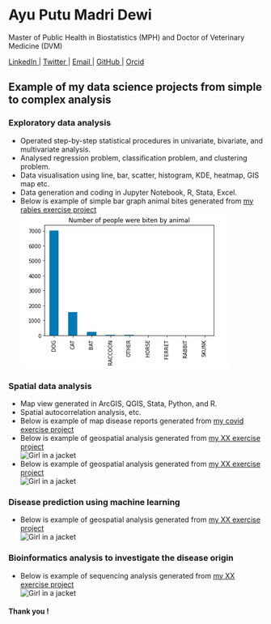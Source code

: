 # Ayu Putu Madri Dewi
<p> Master of Public Health in Biostatistics (MPH) and Doctor of Veterinary Medicine (DVM) </p>
<a href="https://www.linkedin.com/ayuputu.madridewi"> LinkedIn </a> |
<a href="https://www.twitter.com/ayupmdewi"> Twitter </a> |
<a href="mailto:ayudew262@gmail.com">Email </a> |
<a href="https://github.com/ayudewi"> GitHub </a> |
<a href="https://orcid.org/0000-0001-7645-6424"> Orcid </a>

<h2> Example of my data science projects from simple to complex analysis </h2>

<h3> Exploratory data analysis </h3>
<ul>
<li> Operated step-by-step statistical procedures in univariate, bivariate, and multivariate analysis. </li>
<li> Analysed regression problem, classification problem, and clustering problem.  </li>
<li> Data visualisation using line, bar, scatter, histogram, KDE, heatmap, GIS map etc. </li>
<li> Data generation and coding in Jupyter Notebook, R, Stata, Excel. </li>
<li> Below is example of simple bar graph animal bites generated from <a href="https://www.kaggle.com/code/ayudewi/rabies"> my rabies exercise project </a></li>
<img src="images/rabiesgraph.png" alt="animal bites">
</ul>

<h3> Spatial data analysis </h3>
<ul>
<li> Map view generated in ArcGIS, QGIS, Stata, Python, and R. </li>
<li> Spatial autocorrelation analysis, etc. </li>
<li> Below is example of map disease reports generated from <a href="url"> my covid exercise project </a></li>
<li> Below is example of geospatial analysis generated from <a href="url"> my XX exercise project </a></li>
<img src="img_girl.jpg" alt="Girl in a jacket">
<li> Below is example of geospatial analysis generated from <a href="url"> my XX exercise project </a></li>
<img src="img_girl.jpg" alt="Girl in a jacket">
</ul>

<h3> Disease prediction using machine learning </h3>
<ul>
<li> Below is example of geospatial analysis generated from <a href="url"> my XX exercise project </a></li>
<img src="img_girl.jpg" alt="Girl in a jacket">
</ul>

<h3> Bioinformatics analysis to investigate the disease origin </h3>
<ul>
<li> Below is example of sequencing analysis generated from <a href="url"> my XX exercise project </a></li>
<img src="img_girl.jpg" alt="Girl in a jacket">
</ul>

<h4> Thank you ! </h4>
